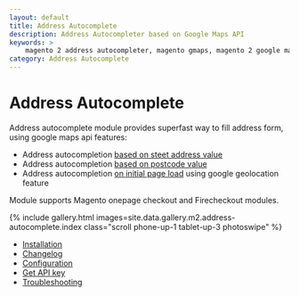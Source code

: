 ```yaml
---
layout: default
title: Address Autocomplete
description: Address Autocompleter based on Google Maps API
keywords: >
    magento 2 address autocompleter, magento gmaps, magento 2 google maps
category: Address Autocomplete
---
```


# Address Autocomplete

Address autocomplete module provides superfast way to fill address form, using
google maps api features:

 - Address autocompletion [based on steet address value](configuration/#general-settings)
 - Address autocompletion [based on postcode value](configuration/#general-settings)
 - Address autocompletion [on initial page load](configuration/#general-settings) using google geolocation feature

Module supports Magento onepage checkout and Firecheckout modules.

{% include gallery.html images=site.data.gallery.m2.address-autocomplete.index class="scroll phone-up-1 tablet-up-3 photoswipe" %}

- [Installation](installation/)
- [Changelog](changelog/)
- [Configuration](configuration/)
- [Get API key](get-api-key/)
- [Troubleshooting](troubleshooting/)
